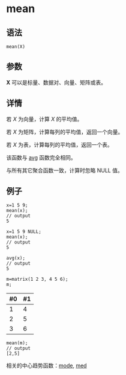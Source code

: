 # mean

## 语法

`mean(X)`

## 参数

**X** 可以是标量、数据对、向量、矩阵或表。

## 详情

若 *X* 为向量，计算 *X* 的平均值。

若 *X* 为矩阵，计算每列的平均值，返回一个向量。

若 *X* 为表，计算每列的平均值，返回一个表。

该函数与 [avg](../a/avg.html) 函数完全相同。

与所有其它聚合函数一致，计算时忽略 NULL 值。

## 例子

```
x=1 5 9;
mean(x);
// output
5

x=1 5 9 NULL;
mean(x);
// output
5

avg(x);
// output
5

m=matrix(1 2 3, 4 5 6);
m;
```

| #0 | #1 |
| --- | --- |
| 1 | 4 |
| 2 | 5 |
| 3 | 6 |

```
mean(m);
// output
[2,5]
```

相关的中心趋势函数：[mode](mode.html), [med](med.html)

